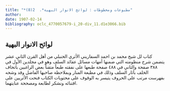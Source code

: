 ```yaml
---
title: "*مطبوعات ومخطوطات : لوائح الانوار البهية*.  2(8)"
author: 
date: 1907-02-14
bibliography: oclc_4770057679-i_20-div_11.d1e3066.bib
---
```




##  لوائح الانوار البهية 


 كتاب لل  شيخ محمد بن احمد السفاريني الأثري الحنبلي  من أهل القرن الثاني  عشر  يتضمن شرح منظومته التي ضمنها أمهات مسائل عقائد السلف وهو في مجلدين الأول في  ٣٨٨  صفحة والثاني في  ٤٨٨  صفحة طبعها على نفقته طبعاً متقناً بعض الراغبين باتحاف   الخلف بأثار السلف وذلك في مطبعة المنار وبملاحظة صاحبها الفاضل وقد وشحه بفهرست مرتب على الحروف يتيسر به الوقوف على محتويات الكتاب فنحت الأثريين على اقتنائه ونشكر لطابعة ومصححة عنايتهما. 
